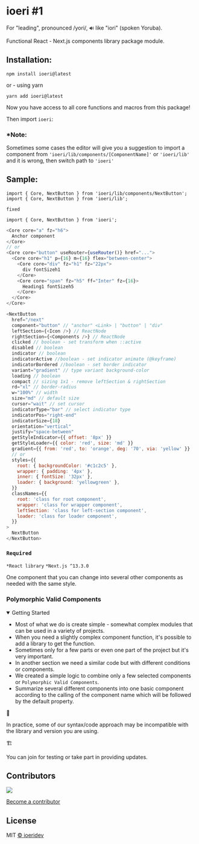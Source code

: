 # ioeri #1

For "leading", pronounced /yori/, `🔊` like "iori" (spoken Yoruba).

Functional React - Next.js components library package module.

## Installation:

```cirru
npm install ioeri@latest
```

or - using yarn

```cirru
yarn add ioeri@latest
```

Now you have access to all core functions and macros from this package!

Then import `ioeri`:

### \*Note:

Sometimes some cases the editor will give you a suggestion to import a component from `'ioeri/lib/components/[ComponentName]'` or `'ioeri/lib'` and it is wrong,
then switch path to `'ioeri'`

## Sample:

```cirru
import { Core, NextButton } from 'ioeri/lib/components/NextButton';
import { Core, NextButton } from 'ioeri/lib';
```

`fixed`

```cirru
import { Core, NextButton } from 'ioeri';
```

```js
<Core core="a" fz="h6">
  Anchor component
</Core>
// or
<Core core="button" useRouter={useRouter()} href="...">
  <Core core="h1" p={16} m={16} flex="between-center">
    <Core core="div" fz="h1" fz="22px">
      div fontSizeh1
    </Core>
    <Core core="span" fz="h5" ff="Inter" fz={16}>
      Heading1 fontSizeh5
    </Core>
  </Core>
</Core>
```

```js
<NextButton
  href="/next"
  component="button" // "anchor" <Link> | "button" | "div"
  leftSection={<Icon />} // ReactNode
  rightSection={<Components />} // ReactNode
  clicked // boolean - set transform when ::active
  disabled // boolean
  indicator // boolean
  indicatorActive //boolean - set indicator animate (@keyframe)
  indicatorBordered //boolean - set border indicator
  variant="gradient" // type variant background-color
  loading // boolean
  compact // sizing 1x1 - remove leftSection & rightSection
  rd="xl" // border-radius
  w="100%" // width
  size="md" // default size
  cursor="wait" // set cursor
  indicatorType="bar" // select indicator type
  indicatorPos="right-end"
  indicatorSize={18}
  orientation="vertical"
  justify="space-between"
  getStyleIndicator={{ offset: '8px' }}
  getStyleLoader={{ color: 'red', size: 'md' }}
  gradient={{ from: 'red', to: 'orange', deg: '70', via: 'yellow' }}
  // or
  styles={{
    root: { backgroundColor: '#c1c2c5' },
    wrapper: { padding: '4px' },
    inner: { fontSize: '32px' },
    loader: { background: 'yellowgreen' },
  }}
  classNames={{
    root: 'class for root component',
    wrapper: 'class for wrapper component',
    leftSection: 'class for left-section component',
    loader: 'class for loader component',
  }}
>
  NextButton
</NextButton>
```

### `Required`

`*React library`
`*Next.js ^13.3.0`

One component that you can change into several other components as needed with the same style.

### Polymorphic Valid Components

<details open>
<summary>Getting Started</summary>

- Most of what we do is create simple - somewhat complex modules that can be used in a variety of projects.
- When you need a slightly complex component function, it's possible to add a library to get the function.
- Sometimes only for a few parts or even one part of the project but it's very important.
- In another section we need a similar code but with different conditions or components.
- We created a simple logic to combine only a few selected components or `Polymorphic Valid Components`.
- Summarize several different components into one basic component according to the calling of the component name which will be followed by the default property.

</details>

🚨

In practice, some of our syntax/code approach may be incompatible with the library and version you are using.

🏗️

You can join for testing or take part in providing updates.

## Contributors

<a href="https://github.com/ioeridev/ioeri/graphs/contributors">
  <img src="https://contrib.rocks/image?repo=ioeridev/ioeri" />
</a>

[Become a contributor](https://github.com/ioeridev/ioeri/blob/main/CONTRIBUTING.md)

## License

MIT [© ioeridev](https://github.com/ioeridev)
